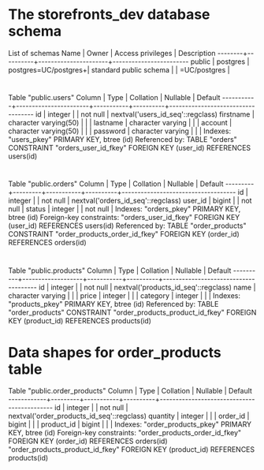 # The storefronts_dev database schema
List of schemas
  Name  |  Owner   |  Access privileges   |      Description
--------+----------+----------------------+------------------------
 public | postgres | postgres=UC/postgres+| standard public schema
        |          | =UC/postgres         |

# 
Table "public.users"
  Column   |         Type          | Collation | Nullable |              Default
-----------+-----------------------+-----------+----------+-----------------------------------
 id        | integer               |           | not null | nextval('users_id_seq'::regclass)
 firstname | character varying(50) |           |          |
 lastname  | character varying     |           |          |
 account   | character varying(50) |           |          |
 password  | character varying     |           |          |
Indexes:
    "users_pkey" PRIMARY KEY, btree (id)
Referenced by:
    TABLE "orders" CONSTRAINT "orders_user_id_fkey" FOREIGN KEY (user_id) REFERENCES users(id)

#
Table "public.orders"
 Column  |  Type   | Collation | Nullable |              Default
---------+---------+-----------+----------+------------------------------------
 id      | integer |           | not null | nextval('orders_id_seq'::regclass)
 user_id | bigint  |           | not null |
 status  | integer |           | not null |
Indexes:
    "orders_pkey" PRIMARY KEY, btree (id)
Foreign-key constraints:
    "orders_user_id_fkey" FOREIGN KEY (user_id) REFERENCES users(id)
Referenced by:
    TABLE "order_products" CONSTRAINT "order_products_order_id_fkey" FOREIGN KEY (order_id) REFERENCES orders(id)

# 
Table "public.products"
  Column  |       Type        | Collation | Nullable |               Default
----------+-------------------+-----------+----------+--------------------------------------
 id       | integer           |           | not null | nextval('products_id_seq'::regclass)
 name     | character varying |           |          |
 price    | integer           |           |          |
 category | integer           |           |          |
Indexes:
    "products_pkey" PRIMARY KEY, btree (id)
Referenced by:
    TABLE "order_products" CONSTRAINT "order_products_product_id_fkey" FOREIGN KEY (product_id) REFERENCES products(id)

# Data shapes for order_products table
Table "public.order_products"
   Column   |  Type   | Collation | Nullable |                  Default
------------+---------+-----------+----------+--------------------------------------------
 id         | integer |           | not null | nextval('order_products_id_seq'::regclass)
 quantity   | integer |           |          |
 order_id   | bigint  |           |          |
 product_id | bigint  |           |          |
Indexes:
    "order_products_pkey" PRIMARY KEY, btree (id)
Foreign-key constraints:
    "order_products_order_id_fkey" FOREIGN KEY (order_id) REFERENCES orders(id)
    "order_products_product_id_fkey" FOREIGN KEY (product_id) REFERENCES products(id)